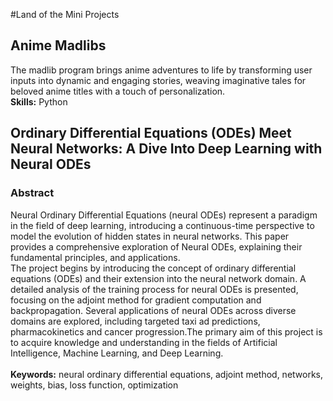 #Land of the Mini Projects

## Anime Madlibs
The madlib program brings anime adventures to life by transforming user inputs into dynamic and engaging stories, weaving imaginative tales for beloved anime titles with a touch of personalization.
<br>**Skills:** Python

## Ordinary Differential Equations (ODEs) Meet Neural Networks: A Dive Into Deep Learning with Neural ODEs 
### Abstract
Neural Ordinary Differential Equations (neural ODEs) represent a paradigm in the field of deep learning, introducing a continuous-time perspective to model the evolution of hidden states in neural networks. This paper provides a comprehensive exploration of Neural ODEs, explaining their fundamental principles, and applications.<br>
The project begins by introducing the concept of ordinary differential equations (ODEs) and their extension into the neural network domain. A detailed analysis of the training process for neural ODEs is presented, focusing on the adjoint method for gradient computation and backpropagation. Several applications of neural ODEs across diverse domains are explored, including targeted taxi ad predictions, pharmacokinetics and cancer progression.The primary aim of this project is to acquire knowledge and understanding in the fields of Artificial Intelligence, Machine Learning, and Deep Learning. <br><br>
**Keywords:** neural ordinary differential equations, adjoint method, networks, weights, bias, loss function, optimization
